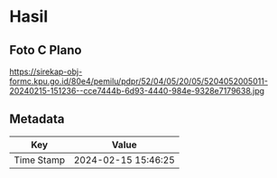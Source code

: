 # Hasil

## Foto C Plano

https://sirekap-obj-formc.kpu.go.id/80e4/pemilu/pdpr/52/04/05/20/05/5204052005011-20240215-151236--cce7444b-6d93-4440-984e-9328e7179638.jpg


## Metadata

| Key        | Value               |
| ---------- | ------------------- |
| Time Stamp | 2024-02-15 15:46:25 |



